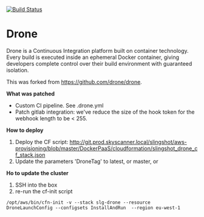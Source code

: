 [![Build Status](http://drone.eu-west-1.prod.aws.skyscanner.local/api/badges/slingshot/drone-ci/status.svg)](http://drone.eu-west-1.prod.aws.skyscanner.local/slingshot/drone-ci)

Drone
=====

Drone is a Continuous Integration platform built on container technology. Every build is executed inside an ephemeral Docker container, giving developers complete control over their build environment with guaranteed isolation.

This was forked from https://github.com/drone/drone.

**What was patched**
- Custom CI pipeline. See .drone.yml
- Patch gitlab integration: we've reduce the size of the hook token for the webhook length to be < 255.


**How to deploy**

1. Deploy the CF script: http://git.prod.skyscanner.local/slingshot/aws-provisioning/blob/master/DockerPaaS/cloudformation/slingshot_drone_cf_stack.json
2. Update the parameters 'DroneTag' to latest, or master, or <branchName>

**Ho to update the cluster**
1. SSH into the box
2. re-run the cf-init script
```
/opt/aws/bin/cfn-init -v --stack slg-drone --resource DroneLaunchConfig --configsets InstallAndRun  --region eu-west-1
```